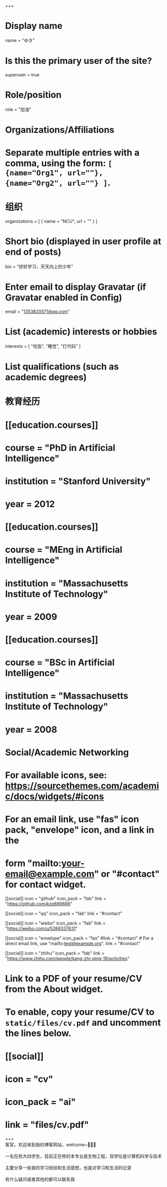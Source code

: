 +++
# Display name
name = "ゆき"

# Is this the primary user of the site?
superuser = true

# Role/position
role = "加油"

# Organizations/Affiliations
# Separate multiple entries with a comma, using the form: `[ {name="Org1", url=""}, {name="Org2", url=""} ]`.
# 组织
organizations = [ { name = "NCU", url = "" } ]

# Short bio (displayed in user profile at end of posts)
bio = "好好学习，天天向上的少年"

# Enter email to display Gravatar (if Gravatar enabled in Config)
email = "1353820571@qq.com"

# List (academic) interests or hobbies
interests = [
  "吃饭",
  "睡觉",
  "打代码"
]

# List qualifications (such as academic degrees)
# 教育经历
# [[education.courses]]
#  course = "PhD in Artificial Intelligence"
#  institution = "Stanford University"
#  year = 2012

# [[education.courses]]
#  course = "MEng in Artificial Intelligence"
#  institution = "Massachusetts Institute of Technology"
#  year = 2009

# [[education.courses]]
#  course = "BSc in Artificial Intelligence"
#  institution = "Massachusetts Institute of Technology"
#  year = 2008

# Social/Academic Networking
# For available icons, see: https://sourcethemes.com/academic/docs/widgets/#icons
#   For an email link, use "fas" icon pack, "envelope" icon, and a link in the
#   form "mailto:your-email@example.com" or "#contact" for contact widget.
[[social]]
  icon = "github"
  icon_pack = "fab"
  link = "https://github.com/kzq666666"

[[social]]
  icon = "qq"
  icon_pack = "fab"
  link = "#contact"

[[social]]
  icon = "weibo"
  icon_pack = "fab"
  link = "https://weibo.com/u/5266337631"

[[social]]
  icon = "envelope"
  icon_pack = "fas"
  #link = "#contact"  # For a direct email link, use "mailto:test@example.org".
  link = "#contact"

[[social]]
  icon = "zhihu"
  icon_pack = "fab"
  link = "https://www.zhihu.com/people/kang-zhi-qing-19/activities"









# Link to a PDF of your resume/CV from the About widget.
# To enable, copy your resume/CV to `static/files/cv.pdf` and uncomment the lines below.
# [[social]]
#   icon = "cv"
#   icon_pack = "ai"
#   link = "files/cv.pdf"

+++
<br>
客官，欢迎来到我的博客网站，welcome~💃💃💃
<br>
<br>一名在校大四学生，目前正在修的本专业是生物工程，双学位是计算机科学与技术
<br>
<br>主要分享一些我的学习经验和生活感想，也是对学习和生活的记录
<br>
<br>有什么疑问或者其他的都可以联系我
<br>
<!-- <br>LOL（黑色玫瑰：虽千万人而吾往）、炉石传说（Sword） -->


